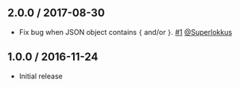 2.0.0 / 2017-08-30
------------------

- Fix bug when JSON object contains `{` and/or `}`. [#1] [@Superlokkus](https://github.com/Superlokkus)

1.0.0 / 2016-11-24
------------------

- Initial release

[#1]: https://github.com/manidlou/concatjson/issues/1 "concatjson explodes with strings including a {"
